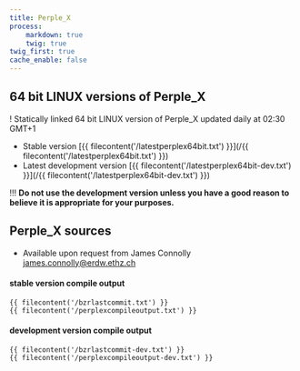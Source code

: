 ```yaml
---
title: Perple_X
process:
    markdown: true
    twig: true
twig_first: true
cache_enable: false
---
```


## 64 bit LINUX versions of Perple_X

! Statically linked 64 bit LINUX version of Perple_X updated daily at 02:30 GMT+1

* Stable version [{{ filecontent('/latestperplex64bit.txt') }}](/{{ filecontent('/latestperplex64bit.txt') }})
* Latest development version [{{ filecontent('/latestperplex64bit-dev.txt') }}](/{{ filecontent('/latestperplex64bit-dev.txt') }}) 

!!! **Do not use the development version unless you have a good reason to believe it is appropriate for your purposes.**

## Perple_X sources

* Available upon request from James Connolly [james.connolly@erdw.ethz.ch](mailto:james.connolly@erdw.ethz.ch)

#### stable version compile output
```
{{ filecontent('/bzrlastcommit.txt') }}
{{ filecontent('/perplexcompileoutput.txt') }}
```
#### development version compile output
```
{{ filecontent('/bzrlastcommit-dev.txt') }}
{{ filecontent('/perplexcompileoutput-dev.txt') }}
```

